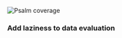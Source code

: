 
![Psalm coverage](https://shepherd.dev/github/strictify/lazy/coverage.svg)

### Add laziness to data evaluation

